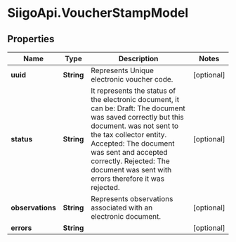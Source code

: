 # SiigoApi.VoucherStampModel

## Properties

Name | Type | Description | Notes
------------ | ------------- | ------------- | -------------
**uuid** | **String** | Represents Unique electronic voucher code. | [optional] 
**status** | **String** | It represents the status of the electronic document, it can be:  Draft: The document was saved correctly but this document.  was not sent to the tax collector entity.  Accepted: The document was sent and accepted correctly.  Rejected: The document was sent with errors therefore it was rejected. | [optional] 
**observations** | **String** | Represents observations associated with an electronic document. | [optional] 
**errors** | **String** |  | [optional] 


